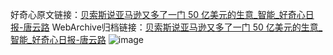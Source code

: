 好奇心原文链接：[贝索斯说亚马逊又多了一门 50 亿美元的生意_智能_好奇心日报-唐云路](https://www.qdaily.com/articles/8875.html)
WebArchive归档链接：[贝索斯说亚马逊又多了一门 50 亿美元的生意_智能_好奇心日报-唐云路](http://web.archive.org/web/20190623153607/https://www.qdaily.com/articles/8875.html)
![image](http://ww3.sinaimg.cn/large/007d5XDpgy1g3vdz78pzoj30u02h0qtv)